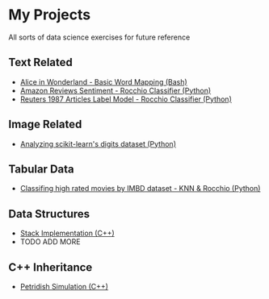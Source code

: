   # My Projects
  All sorts of data science exercises for future reference
  
  ## Text Related
  * [Alice in Wonderland - Basic Word Mapping (Bash)](/Text_Related/Alice_in_Wonderland)
  * [Amazon Reviews Sentiment - Rocchio Classifier (Python)](/Text_Related/Amazon_Reviews_Sentiment_Analysis)
  * [Reuters 1987 Articles Label Model - Rocchio Classifier (Python)](https://github.com/scaperex/Reuters_1987_Classification)
  
  ## Image Related
  * [Analyzing scikit-learn's digits dataset (Python)](/Image_Related/scikit_digits_KNN_Rocchio_analysis)
  
  ## Tabular Data
  * [Classifing high rated movies by IMBD dataset - KNN & Rocchio (Python)](/Tabular_Related/IMDB_High_Score_Predictor_KNN_Rocchio)
  
  ## Data Structures
  * [Stack Implementation (C++)](/Data_Structures/Stack_Example)
  * TODO ADD MORE

  ## C++ Inheritance
  * [Petridish Simulation (C++)](/Others/PetriDish_Simulation)
